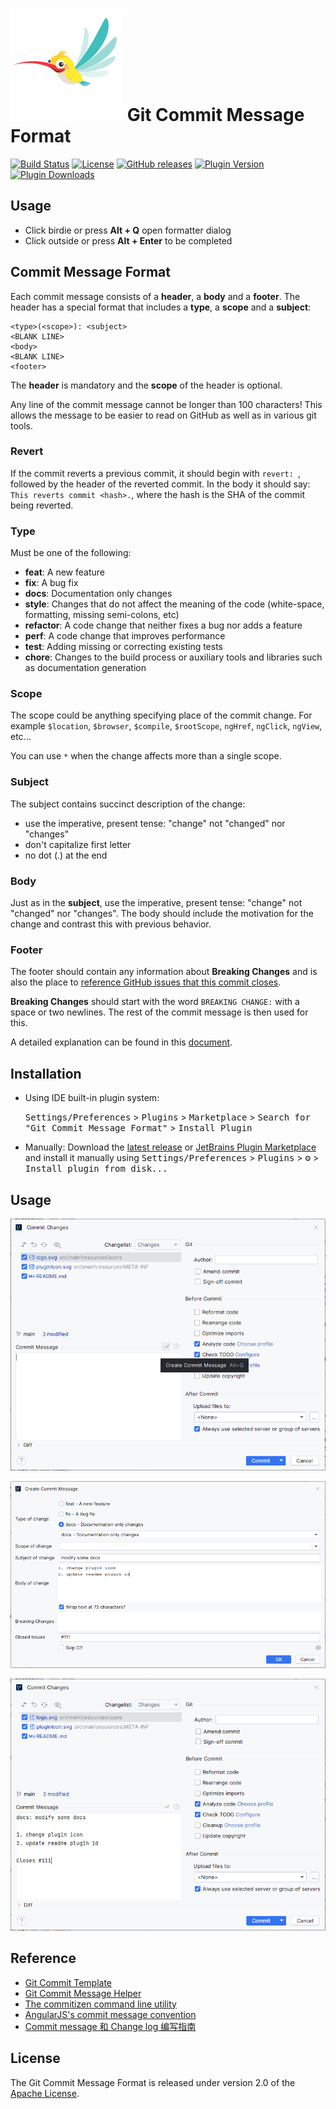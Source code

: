 # [![Plugin Logo](doc/flogo.svg)][plugin:logo] Git Commit Message Format

[![Build Status][badge:build]][gh:workflow-build]
[![License][badge:license]][gh:license]
[![GitHub releases][badge:release]][gh:releases]
[![Plugin Version][badge:version]][plugin:versions]
[![Plugin Downloads][badge:downloads]][plugin:homepage]



<!-- Plugin description -->

## Usage

- Click birdie or press **Alt + Q** open formatter dialog
- Click outside or press **Alt + Enter** to be completed

## Commit Message Format

Each commit message consists of a **header**, a **body** and a **footer**. The header has a special
format that includes a **type**, a **scope** and a **subject**:

```
<type>(<scope>): <subject>
<BLANK LINE>
<body>
<BLANK LINE>
<footer>
```

The **header** is mandatory and the **scope** of the header is optional.

Any line of the commit message cannot be longer than 100 characters! This allows the message to be easier
to read on GitHub as well as in various git tools.

### Revert

If the commit reverts a previous commit, it should begin with `revert: `, followed by the header
of the reverted commit.
In the body it should say: `This reverts commit <hash>.`, where the hash is the SHA of the commit
being reverted.

### Type

Must be one of the following:

* **feat**: A new feature
* **fix**: A bug fix
* **docs**: Documentation only changes
* **style**: Changes that do not affect the meaning of the code (white-space, formatting, missing semi-colons, etc)
* **refactor**: A code change that neither fixes a bug nor adds a feature
* **perf**: A code change that improves performance
* **test**: Adding missing or correcting existing tests
* **chore**: Changes to the build process or auxiliary tools and libraries such as documentation
  generation

### Scope

The scope could be anything specifying place of the commit change. For example `$location`,
`$browser`, `$compile`, `$rootScope`, `ngHref`, `ngClick`, `ngView`, etc...

You can use `*` when the change affects more than a single scope.

### Subject

The subject contains succinct description of the change:

* use the imperative, present tense: "change" not "changed" nor "changes"
* don't capitalize first letter
* no dot (.) at the end

### Body

Just as in the **subject**, use the imperative, present tense: "change" not "changed" nor "changes".
The body should include the motivation for the change and contrast this with previous behavior.

### Footer

The footer should contain any information about **Breaking Changes** and is also the place to
[reference GitHub issues that this commit closes](https://help.github.com/articles/closing-issues-via-commit-messages).

**Breaking Changes** should start with the word `BREAKING CHANGE:` with a space or two newlines.
The rest of the commit message is then used for this.

A detailed explanation can be found in
this [document](https://docs.google.com/document/d/1QrDFcIiPjSLDn3EL15IJygNPiHORgU1_OOAqWjiDU5Y/edit#).

<!-- Plugin description end -->

## Installation

- Using IDE built-in plugin system:

  <kbd>Settings/Preferences</kbd> > <kbd>Plugins</kbd> > <kbd>Marketplace</kbd> > <kbd>Search for "Git Commit Message
  Format"</kbd> >
  <kbd>Install Plugin</kbd>

- Manually:
  Download the [latest release][gh:releases] or [JetBrains Plugin Marketplace][plugin:versions] and install it
  manually using <kbd>Settings/Preferences</kbd> > <kbd>Plugins</kbd> > <kbd>⚙️</kbd> > <kbd>Install plugin from
  disk...</kbd>

## Usage

![commit-step1](doc/commit-template-1.png)

![commit-step2](doc/commit-template-2.png)

![commit-step3](doc/commit-template-3.png)

## Reference

- [Git Commit Template][plugin:commit-template-idea-plugin]
- [Git Commit Message Helper][plugin:git-commit-message-helper]
- [The commitizen command line utility][plugin:cz-cli]
- [AngularJS's commit message convention][docs:commit-message-convention]
- [Commit message 和 Change log 编写指南][docs:commit-message-change-log]

## License

The Git Commit Message Format is released under version 2.0 of
the [Apache License](https://www.apache.org/licenses/LICENSE-2.0).


[//]: # (@formatter:off)
[badge:build]: https://github.com/fobgochod/git-commit-message-format/workflows/Build/badge.svg
[badge:license]: https://img.shields.io/github/license/fobgochod/git-commit-message-format.svg?color=4D7A97&logo=apache
[badge:release]: https://img.shields.io/github/release/fobgochod/git-commit-message-format.svg?colorB=0097A7
[badge:version]: https://img.shields.io/jetbrains/plugin/v/20935.svg
[badge:downloads]: https://img.shields.io/jetbrains/plugin/d/20935.svg

[gh:workflow-build]: https://github.com/fobgochod/git-commit-message-format/actions?query=workflow%3ABuild
[gh:license]: https://github.com/fobgochod/git-commit-message-format/blob/main/LICENSE
[gh:releases]: https://github.com/fobgochod/git-commit-message-format/releases

[plugin:logo]: https://github.com/cncf/landscape/blob/master/hosted_logos/flogo.svg
[plugin:homepage]: https://plugins.jetbrains.com/plugin/20935
[plugin:versions]: https://plugins.jetbrains.com/plugin/20935/versions
[plugin:cz-cli]: https://github.com/commitizen/cz-cli
[plugin:git-commit-message-helper]: https://github.com/AutismSuperman/git-commit-message-helper
[plugin:commit-template-idea-plugin]: https://github.com/MobileTribe/commit-template-idea-plugin

[docs:commit-message-change-log]: http://www.ruanyifeng.com/blog/2016/01/commit_message_change_log.html
[docs:commit-message-convention]: https://github.com/angular/angular.js/blob/master/DEVELOPERS.md#-git-commit-guidelines
